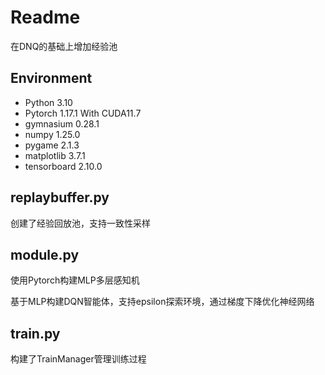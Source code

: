 # Readme

在DNQ的基础上增加经验池

## Environment

- Python 3.10
- Pytorch 1.17.1 With CUDA11.7
- gymnasium 0.28.1
- numpy 1.25.0
- pygame 2.1.3
- matplotlib 3.7.1
- tensorboard 2.10.0

## replaybuffer.py

创建了经验回放池，支持一致性采样

## module.py

使用Pytorch构建MLP多层感知机

基于MLP构建DQN智能体，支持epsilon探索环境，通过梯度下降优化神经网络

## train.py

构建了TrainManager管理训练过程